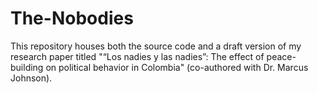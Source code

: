 # The-Nobodies
 This repository houses both the source code and a draft version of my research paper titled "“Los nadies y las nadies”: The effect of peace-building on political behavior in Colombia" (co-authored with Dr. Marcus Johnson).
